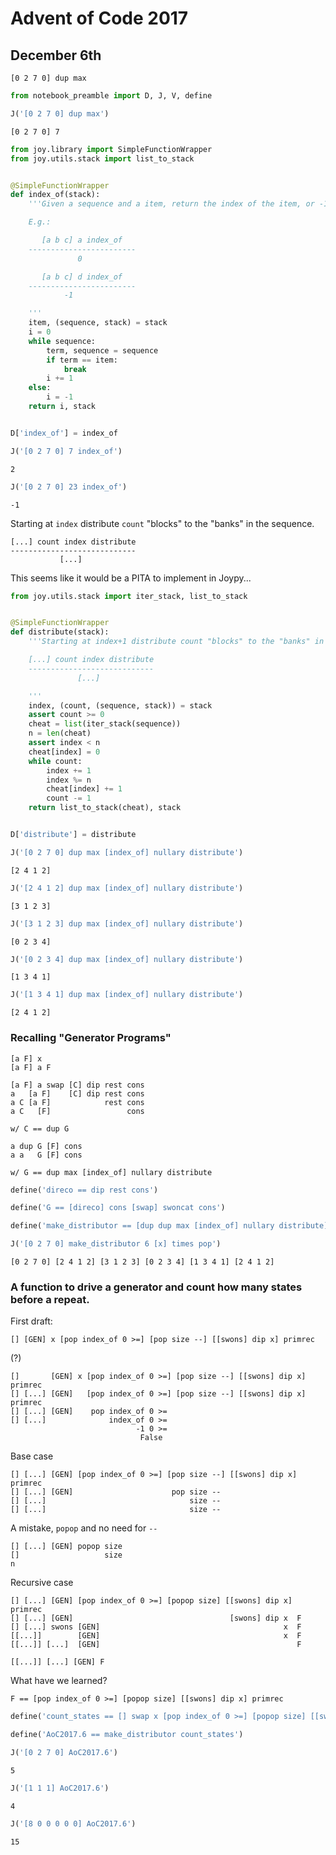 # Advent of Code 2017

## December 6th


    [0 2 7 0] dup max



```python
from notebook_preamble import D, J, V, define
```


```python
J('[0 2 7 0] dup max')
```

    [0 2 7 0] 7



```python
from joy.library import SimpleFunctionWrapper
from joy.utils.stack import list_to_stack


@SimpleFunctionWrapper
def index_of(stack):
    '''Given a sequence and a item, return the index of the item, or -1 if not found.

    E.g.:

       [a b c] a index_of
    ------------------------
               0

       [a b c] d index_of
    ------------------------
            -1

    '''
    item, (sequence, stack) = stack
    i = 0
    while sequence:
        term, sequence = sequence
        if term == item:
            break
        i += 1
    else:
        i = -1
    return i, stack


D['index_of'] = index_of
```


```python
J('[0 2 7 0] 7 index_of')
```

    2



```python
J('[0 2 7 0] 23 index_of')
```

    -1


Starting at `index` distribute `count` "blocks" to the "banks" in the sequence.

    [...] count index distribute
    ----------------------------
               [...]

This seems like it would be a PITA to implement in Joypy...


```python
from joy.utils.stack import iter_stack, list_to_stack


@SimpleFunctionWrapper
def distribute(stack):
    '''Starting at index+1 distribute count "blocks" to the "banks" in the sequence.

    [...] count index distribute
    ----------------------------
               [...]

    '''
    index, (count, (sequence, stack)) = stack
    assert count >= 0
    cheat = list(iter_stack(sequence))
    n = len(cheat)
    assert index < n
    cheat[index] = 0
    while count:
        index += 1
        index %= n
        cheat[index] += 1
        count -= 1
    return list_to_stack(cheat), stack


D['distribute'] = distribute
```


```python
J('[0 2 7 0] dup max [index_of] nullary distribute')
```

    [2 4 1 2]



```python
J('[2 4 1 2] dup max [index_of] nullary distribute')
```

    [3 1 2 3]



```python
J('[3 1 2 3] dup max [index_of] nullary distribute')
```

    [0 2 3 4]



```python
J('[0 2 3 4] dup max [index_of] nullary distribute')
```

    [1 3 4 1]



```python
J('[1 3 4 1] dup max [index_of] nullary distribute')
```

    [2 4 1 2]


### Recalling "Generator Programs"

    [a F] x
    [a F] a F 
    
    [a F] a swap [C] dip rest cons
    a   [a F]    [C] dip rest cons
    a C [a F]            rest cons
    a C   [F]                 cons

    w/ C == dup G

    a dup G [F] cons
    a a   G [F] cons

    w/ G == dup max [index_of] nullary distribute


```python
define('direco == dip rest cons')
```


```python
define('G == [direco] cons [swap] swoncat cons')
```


```python
define('make_distributor == [dup dup max [index_of] nullary distribute] G')
```


```python
J('[0 2 7 0] make_distributor 6 [x] times pop')
```

    [0 2 7 0] [2 4 1 2] [3 1 2 3] [0 2 3 4] [1 3 4 1] [2 4 1 2]


### A function to drive a generator and count how many states before a repeat.
First draft:

    [] [GEN] x [pop index_of 0 >=] [pop size --] [[swons] dip x] primrec

(?)

    []       [GEN] x [pop index_of 0 >=] [pop size --] [[swons] dip x] primrec
    [] [...] [GEN]   [pop index_of 0 >=] [pop size --] [[swons] dip x] primrec
    [] [...] [GEN]    pop index_of 0 >=
    [] [...]              index_of 0 >=
                                -1 0 >=
                                 False

Base case

    [] [...] [GEN] [pop index_of 0 >=] [pop size --] [[swons] dip x] primrec
    [] [...] [GEN]                      pop size --
    [] [...]                                size --
    [] [...]                                size --

A mistake, `popop` and no need for `--`

    [] [...] [GEN] popop size
    []                   size
    n

Recursive case

    [] [...] [GEN] [pop index_of 0 >=] [popop size] [[swons] dip x] primrec
    [] [...] [GEN]                                   [swons] dip x  F
    [] [...] swons [GEN]                                         x  F
    [[...]]        [GEN]                                         x  F
    [[...]] [...]  [GEN]                                            F

    [[...]] [...] [GEN] F

What have we learned?

    F == [pop index_of 0 >=] [popop size] [[swons] dip x] primrec


```python
define('count_states == [] swap x [pop index_of 0 >=] [popop size] [[swons] dip x] primrec')
```


```python
define('AoC2017.6 == make_distributor count_states')
```


```python
J('[0 2 7 0] AoC2017.6')
```

    5



```python
J('[1 1 1] AoC2017.6')
```

    4



```python
J('[8 0 0 0 0 0] AoC2017.6')
```

    15

